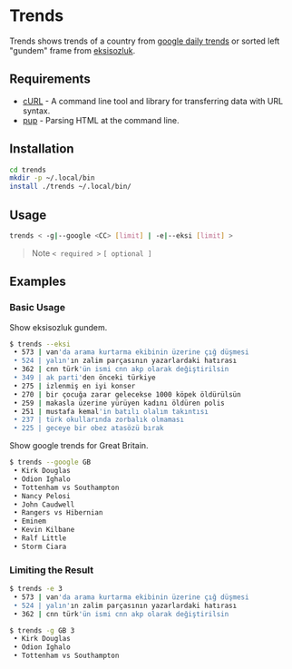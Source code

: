 # Trends

Trends shows trends of a country from [google daily
trends](https://trends.google.com/trends/?geo=GB) or sorted left "gundem" frame
from [eksisozluk](https://eksisozluk.com).

## Requirements

- [cURL](https://github.com/curl/curl) - A command line tool and library for transferring data with URL syntax.
- [pup](https://github.com/ericchiang/pup) - Parsing HTML at the command line.

## Installation

```sh
cd trends
mkdir -p ~/.local/bin
install ./trends ~/.local/bin/
```

## Usage

```sh
trends < -g|--google <CC> [limit] | -e|--eksi [limit] >
```

> Note `< required >` `[ optional ]`

## Examples
### Basic Usage

Show eksisozluk gundem.

```sh
$ trends --eksi
 • 573 | van'da arama kurtarma ekibinin üzerine çığ düşmesi
 • 524 | yalın'ın zalim parçasının yazarlardaki hatırası
 • 362 | cnn türk'ün ismi cnn akp olarak değiştirilsin
 • 349 | ak parti'den önceki türkiye
 • 275 | izlenmiş en iyi konser
 • 270 | bir çocuğa zarar gelecekse 1000 köpek öldürülsün
 • 259 | makasla üzerine yürüyen kadını öldüren polis
 • 251 | mustafa kemal'in batılı olalım takıntısı
 • 237 | türk okullarında zorbalık olmaması
 • 225 | geceye bir obez atasözü bırak
```
 
Show google trends for Great Britain.

```sh
$ trends --google GB
 • Kirk Douglas
 • Odion Ighalo
 • Tottenham vs Southampton
 • Nancy Pelosi
 • John Caudwell
 • Rangers vs Hibernian
 • Eminem
 • Kevin Kilbane
 • Ralf Little
 • Storm Ciara
```

### Limiting the Result

```sh
$ trends -e 3
 • 573 | van'da arama kurtarma ekibinin üzerine çığ düşmesi
 • 524 | yalın'ın zalim parçasının yazarlardaki hatırası
 • 362 | cnn türk'ün ismi cnn akp olarak değiştirilsin
```
 
```sh
$ trends -g GB 3
 • Kirk Douglas
 • Odion Ighalo
 • Tottenham vs Southampton
```
